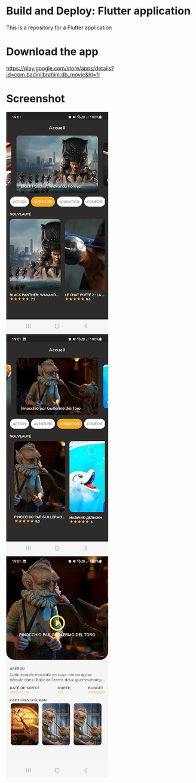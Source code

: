 # Build and Deploy: Flutter application
This is a repository for a Flutter application

# Download the app
https://play.google.com/store/apps/details?id=com.badiniibrahim.db_movie&hl=fr

# Screenshot

![alt text](1.jpg)
![alt text](2.jpg)
![alt text](3.jpg)
